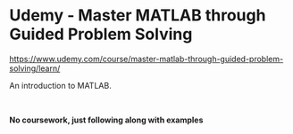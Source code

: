 # Udemy - Master MATLAB through Guided Problem Solving

https://www.udemy.com/course/master-matlab-through-guided-problem-solving/learn/

An introduction to MATLAB.

<br>

**No coursework, just following along with examples**
